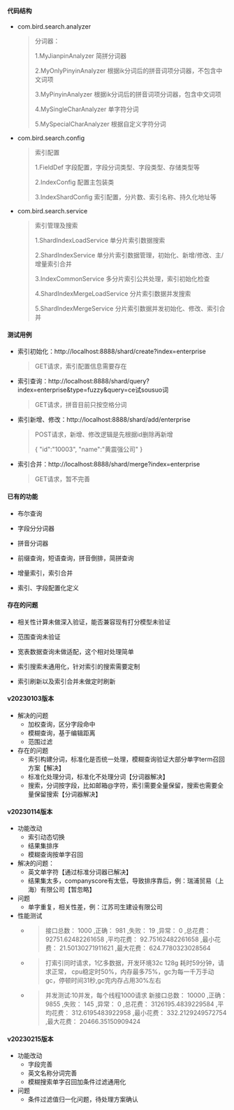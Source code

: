 #### 代码结构

- com.bird.search.analyzer

  > 分词器：
  >
  > 1.MyJianpinAnalyzer 简拼分词器
  >
  > 2.MyOnlyPinyinAnalyzer 根据ik分词后的拼音词项分词器，不包含中文词项
  >
  > 3.MyPinyinAnalyzer 根据ik分词后的拼音词项分词器，包含中文词项
  >
  > 4.MySingleCharAnalyzer 单字符分词
  >
  > 5.MySpecialCharAnalyzer 根据自定义字符分词

- com.bird.search.config

  > 索引配置
  >
  > 1.FieldDef 字段配置，字段分词类型、字段类型、存储类型等
  >
  > 2.IndexConfig 配置主包装类
  >
  > 3.IndexShardConfig 索引配置，分片数、索引名称、持久化地址等

- com.bird.search.service

  > 索引管理及搜索
  >
  > 1.ShardIndexLoadService 单分片索引数据搜索
  >
  > 2.ShardIndexService 单分片索引数据管理，初始化、新增/修改、主/增量索引合并
  >
  > 3.IndexCommonService 多分片索引公共处理，索引初始化检查
  >
  > 4.ShardIndexMergeLoadService 分片索引数据并发搜索
  >
  > 5.ShardIndexMergeService 分片索引数据并发初始化、修改、索引合并


#### 测试用例

- 索引初始化：http://localhost:8888/shard/create?index=enterprise

  > GET请求，索引配置信息需要存在


- 索引查询：http://localhost:8888/shard/query?index=enterprise&type=fuzzy&query=ce试sousuo词

  > GET请求，拼音目前只按空格分词

- 索引新增、修改：http://localhost:8888/shard/add/enterprise

  > POST请求，新增、修改逻辑是先根据id删除再新增
  >
  > {
  >  "id":"10003",
  >  "name":"黄震强公司"
  > }

- 索引合并：http://localhost:8888/shard/merge?index=enterprise

  > GET请求，暂不完善


#### 已有的功能

- 布尔查询

- 字段分分词器

- 拼音分词器

- 前缀查询，短语查询，拼音倒排，简拼查询

- 增量索引，索引合并

- 索引、字段配置化定义


#### 存在的问题

- 相关性计算未做深入验证，能否兼容现有打分模型未验证

- 范围查询未验证

- 宽表数据查询未做适配，这个相对处理简单

- 索引搜索未通用化，针对索引的搜索需要定制
- 索引刷新以及索引合并未做定时刷新

#### v20230103版本
* 解决的问题
  * 加权查询，区分字段命中
  * 模糊查询，基于编辑距离
  * 范围过滤
* 存在的问题
  * 索引构建分词，标准化是否统一处理，模糊查询验证大部分单字term召回方案【解决】
  * 标准化处理分词，标准化不处理分词【分词器解决】
  * 搜索，分词按字段，比如邮箱@字符，索引需要全量保留，搜索也需要全量保留搜索【分词器解决】

#### v20230114版本
* 功能改动
  * 索引动态切换
  * 结果集排序
  * 模糊查询按单字召回
* 解决的问题：
  * 英文单字符【通过标准分词器已解决】
  * 结果集太多，companyscore有太低，导致排序靠后，例：瑞浦贸易（上海）有限公司【暂忽略】
* 问题
  * 单字重复，相关性差，例：江苏司生建设有限公司
* 性能测试
  * > 接口总数： 1000 ,正确： 981 ,失败： 19 ,异常： 0 ,总花费： 92751.62482261658 ,平均花费： 92.75162482261658 ,最小花费： 21.50130271911621 ,最大花费： 624.7780323028564
  * > 打索引同时请求，1亿多数据，开发环境32c 128g 耗时59分钟，请求正常，
    > cpu稳定时50%，内存最多75%，gc为每一千万手动gc，停顿时间31秒,gc完内存占用30%左右
  * > 并发测试:10并发，每个线程1000请求
    > 新接口总数： 10000 ,正确： 9855 ,失败： 145 ,异常： 0 ,总花费： 3126195.4839229584 ,平均花费： 312.6195483922958 ,最小花费： 332.2129249572754 ,最大花费： 20466.35150909424

#### v20230215版本
* 功能改动
  * 字段完善
  * 英文名称分词完善
  * 模糊搜索单字召回加条件过滤通用化
* 问题
  * 条件过滤值归一化问题，待处理方案确认